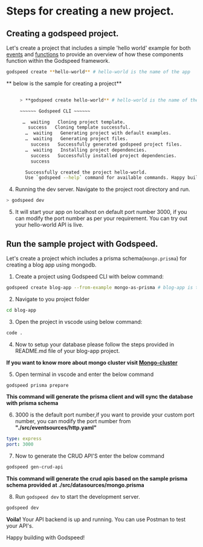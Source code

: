 # Steps for creating a new project.
## Creating a godspeed project.
Let's create a project that includes a simple 'hello world' example for both [events](/docs/events/overview.md) and [functions](/docs/workflows/overview.md) to provide an overview of how these components function within the Godspeed framework.

```bash
godspeed create **hello-world** # hello-world is the name of the app
```

** below is the sample for creating a project** 
    
```bash
   
     > **godspeed create hello-world** # hello-world is the name of the app

     ~~~~~~ Godspeed CLI ~~~~~~

      …  waiting   Cloning project template.
        success   Cloning template successful.
       …  waiting   Generating project with default examples.
       …  waiting   Generating project files.
         success   Successfully generated godspeed project files.
       …  waiting   Installing project dependencies.
         success   Successfully installed project dependencies.
         success   

       Successfully created the project hello-world.
       Use `godspeed --help` command for available commands. Happy building microservices with Godspeed!. 

```

     
4. Running the dev server. Navigate to the project root directory and run.

```bash
> godspeed dev
```

5. It will start your app on localhost on default port number 3000, if you can modify the port number as per your requirement. You can try out your hello-world API is live.


## Run the sample project with Godspeed.
Let's create a project which includes a prisma schema(`mongo.prisma`) for creating a blog app using mongodb.

1. Create a project using Godspeed CLI with below command:

```bash
godspeed create blog-app --from-example mongo-as-prisma # blog-app is the name of the app
```

2. Navigate to you project folder

```bash
cd blog-app
```

3. Open the project in vscode using below command:

```bash
code .
```

4. Now to setup your database please follow the steps provided in README.md file of your blog-app project.

**If you want to know more about mongo cluster visit [Mongo-cluster](https://www.mongodb.com/docs/guides/atlas/cluster/)**


5. Open terminal in vscode and enter the below command

```bash
godspeed prisma prepare
```
**This command will generate the prisma client and will sync the database with prisma schema**

6. 3000 is the default port number,if you want to provide your custom port number, you can modify the port number from **"./src/eventsources/http.yaml"**

```yaml
type: express
port: 3000
```

7. Now to generate the CRUD API'S enter the below command

```bash
godspeed gen-crud-api
```
**This command will generate the crud apis based on the sample prisma schema provided at ./src/datasources/mongo.prisma**

8. Run `godspeed dev` to start the development server.

```bash
godspeed dev
```

**Voila!** Your API backend is up and running. You can use Postman to test your API's.

Happy building with Godspeed!
